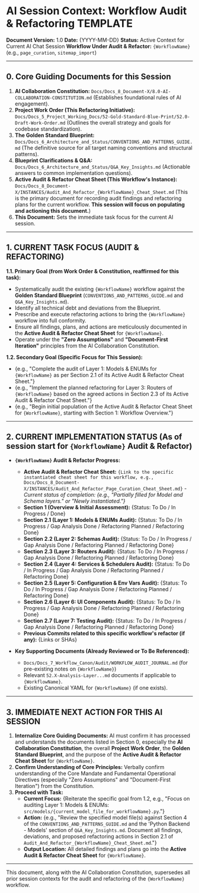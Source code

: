 # AI Session Context: Workflow Audit & Refactoring TEMPLATE

**Document Version:** 1.0
**Date:** {YYYY-MM-DD}
**Status:** Active Context for Current AI Chat Session
**Workflow Under Audit & Refactor:** `{WorkflowName}` (e.g., `page_curation`, `sitemap_import`)

---

## 0. Core Guiding Documents for this Session

1.  **AI Collaboration Constitution:** `Docs/Docs_8_Document-X/8.0-AI-COLLABORATION-CONSTITUTION.md` (Establishes foundational rules of AI engagement).
2.  **Project Work Order (This Refactoring Initiative):** `Docs/Docs_5_Project_Working_Docs/52-Gold-Standard-Blue-Print/52.0-Draft-Work-Order.md` (Outlines the overall strategy and goals for codebase standardization).
3.  **The Golden Standard Blueprint:** `Docs/Docs_6_Architecture_and_Status/CONVENTIONS_AND_PATTERNS_GUIDE.md` (The definitive source for all target naming conventions and structural patterns).
4.  **Blueprint Clarifications & Q&A:** `Docs/Docs_6_Architecture_and_Status/Q&A_Key_Insights.md` (Actionable answers to common implementation questions).
5.  **Active Audit & Refactor Cheat Sheet (This Workflow's Instance):** `Docs/Docs_8_Document-X/INSTANCES/Audit_And_Refactor_{WorkflowName}_Cheat_Sheet.md` (This is the primary document for recording audit findings and refactoring plans for the current workflow. **This session will focus on populating and actioning this document.**)
6.  **This Document:** Sets the immediate task focus for the current AI session.

---

## 1. CURRENT TASK FOCUS (AUDIT & REFACTORING)

**1.1. Primary Goal (from Work Order & Constitution, reaffirmed for this task):**

- Systematically audit the existing `{WorkflowName}` workflow against the **Golden Standard Blueprint** (`CONVENTIONS_AND_PATTERNS_GUIDE.md` and `Q&A_Key_Insights.md`).
- Identify all technical debt and deviations from the Blueprint.
- Prescribe and execute refactoring actions to bring the `{WorkflowName}` workflow into full conformity.
- Ensure all findings, plans, and actions are meticulously documented in the **Active Audit & Refactor Cheat Sheet** for `{WorkflowName}`.
- Operate under the **"Zero Assumptions"** and **"Document-First Iteration"** principles from the AI Collaboration Constitution.

**1.2. Secondary Goal (Specific Focus for This Session):**

- {e.g., "Complete the audit of Layer 1: Models & ENUMs for `{WorkflowName}` as per Section 2.1 of its Active Audit & Refactor Cheat Sheet."}
- {e.g., "Implement the planned refactoring for Layer 3: Routers of `{WorkflowName}` based on the agreed actions in Section 2.3 of its Active Audit & Refactor Cheat Sheet."}
- {e.g., "Begin initial population of the Active Audit & Refactor Cheat Sheet for `{WorkflowName}`, starting with Section 1: Workflow Overview."}

---

## 2. CURRENT IMPLEMENTATION STATUS (As of session start for `{WorkflowName}` Audit & Refactor)

- **`{WorkflowName}` Audit & Refactor Progress:**

  - **Active Audit & Refactor Cheat Sheet:** `{Link to the specific instantiated cheat sheet for this workflow, e.g., Docs/Docs_8_Document-X/INSTANCES/Audit_And_Refactor_Page_Curation_Cheat_Sheet.md}` - _Current status of completion: {e.g., "Partially filled for Model and Schema layers." or "Newly instantiated."}_
  - **Section 1 (Overview & Initial Assessment):** {Status: To Do / In Progress / Done}
  - **Section 2.1 (Layer 1: Models & ENUMs Audit):** {Status: To Do / In Progress / Gap Analysis Done / Refactoring Planned / Refactoring Done}
  - **Section 2.2 (Layer 2: Schemas Audit):** {Status: To Do / In Progress / Gap Analysis Done / Refactoring Planned / Refactoring Done}
  - **Section 2.3 (Layer 3: Routers Audit):** {Status: To Do / In Progress / Gap Analysis Done / Refactoring Planned / Refactoring Done}
  - **Section 2.4 (Layer 4: Services & Schedulers Audit):** {Status: To Do / In Progress / Gap Analysis Done / Refactoring Planned / Refactoring Done}
  - **Section 2.5 (Layer 5: Configuration & Env Vars Audit):** {Status: To Do / In Progress / Gap Analysis Done / Refactoring Planned / Refactoring Done}
  - **Section 2.6 (Layer 6: UI Components Audit):** {Status: To Do / In Progress / Gap Analysis Done / Refactoring Planned / Refactoring Done}
  - **Section 2.7 (Layer 7: Testing Audit):** {Status: To Do / In Progress / Gap Analysis Done / Refactoring Planned / Refactoring Done}
  - **Previous Commits related to this specific workflow's refactor (if any):** {Links or SHAs}

- **Key Supporting Documents (Already Reviewed or To Be Referenced):**
  - `Docs/Docs_7_Workflow_Canon/Audit/WORKFLOW_AUDIT_JOURNAL.md` (for pre-existing notes on `{WorkflowName}`)
  - Relevant `52.X-Analysis-Layer...md` documents if applicable to `{WorkflowName}`.
  - Existing Canonical YAML for `{WorkflowName}` (if one exists).

---

## 3. IMMEDIATE NEXT ACTION FOR THIS AI SESSION

1.  **Internalize Core Guiding Documents:** AI must confirm it has processed and understands the documents listed in Section 0, especially the **AI Collaboration Constitution**, the overall **Project Work Order**, the **Golden Standard Blueprint**, and the purpose of the **Active Audit & Refactor Cheat Sheet** for `{WorkflowName}`.
2.  **Confirm Understanding of Core Principles:** Verbally confirm understanding of the Core Mandate and Fundamental Operational Directives (especially "Zero Assumptions" and "Document-First Iteration") from the Constitution.
3.  **Proceed with Task:**
    - **Current Focus:** {Reiterate the specific goal from 1.2, e.g., "Focus on auditing Layer 1: Models & ENUMs: `src/models/{current_model_file_for_workflowName}.py`."}
    - **Action:** {e.g., "Review the specified model file(s) against Section 4 of the `CONVENTIONS_AND_PATTERNS_GUIDE.md` and the 'Python Backend - Models' section of `Q&A_Key_Insights.md`. Document all findings, deviations, and proposed refactoring actions in Section 2.1 of `Audit_And_Refactor_{WorkflowName}_Cheat_Sheet.md`."}
    - **Output Location:** All detailed findings and plans go into the **Active Audit & Refactor Cheat Sheet** for `{WorkflowName}`.

---

This document, along with the AI Collaboration Constitution, supersedes all prior session contexts for the audit and refactoring of the `{WorkflowName}` workflow.
